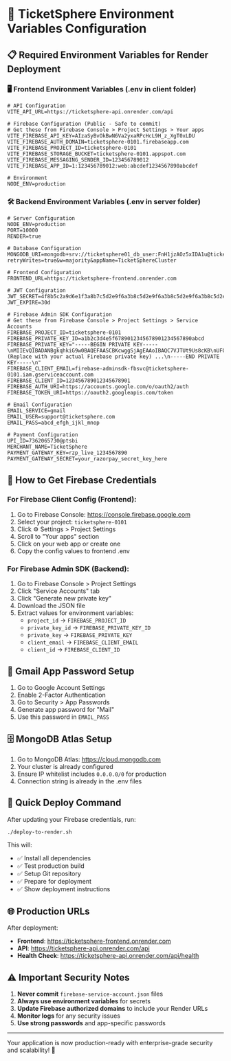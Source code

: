 # 🔐 TicketSphere Environment Variables Configuration

## 📋 Required Environment Variables for Render Deployment

### 🖥️ Frontend Environment Variables (.env in client folder)

```env
# API Configuration
VITE_API_URL=https://ticketsphere-api.onrender.com/api

# Firebase Configuration (Public - Safe to commit)
# Get these from Firebase Console > Project Settings > Your apps
VITE_FIREBASE_API_KEY=AIzaSyBvOkBwN6Va2yxaRPcHcL9H_z_XgT0xLDU
VITE_FIREBASE_AUTH_DOMAIN=ticketsphere-0101.firebaseapp.com
VITE_FIREBASE_PROJECT_ID=ticketsphere-0101
VITE_FIREBASE_STORAGE_BUCKET=ticketsphere-0101.appspot.com
VITE_FIREBASE_MESSAGING_SENDER_ID=123456789012
VITE_FIREBASE_APP_ID=1:123456789012:web:abcdef1234567890abcdef

# Environment
NODE_ENV=production
```

### 🛠️ Backend Environment Variables (.env in server folder)

```env
# Server Configuration
NODE_ENV=production
PORT=10000
RENDER=true

# Database Configuration
MONGODB_URI=mongodb+srv://ticketsphere01_db_user:FnH1jzAOz5xIDA1u@ticketspherecluster.mcxvqml.mongodb.net/ticketsphere?retryWrites=true&w=majority&appName=TicketSphereCluster

# Frontend Configuration
FRONTEND_URL=https://ticketsphere-frontend.onrender.com

# JWT Configuration
JWT_SECRET=4f8b5c2a9d6e1f3a8b7c5d2e9f6a3b8c5d2e9f6a3b8c5d2e9f6a3b8c5d2e9f6a3b
JWT_EXPIRE=30d

# Firebase Admin SDK Configuration
# Get these from Firebase Console > Project Settings > Service Accounts
FIREBASE_PROJECT_ID=ticketsphere-0101
FIREBASE_PRIVATE_KEY_ID=a1b2c3d4e5f6789012345678901234567890abcd
FIREBASE_PRIVATE_KEY="-----BEGIN PRIVATE KEY-----\nMIIEvQIBADANBgkqhkiG9w0BAQEFAASCBKcwggSjAgEAAoIBAQC7VJTUt9Us8cKB\nUFOYcnV1X7o6zr5YGNtbzjUV4x4F8aQ3HnB5DcN7kP9sL2R1WqOm3YtX8eZ4cT\n... (Replace with your actual Firebase private key) ...\n-----END PRIVATE KEY-----\n"
FIREBASE_CLIENT_EMAIL=firebase-adminsdk-fbsvc@ticketsphere-0101.iam.gserviceaccount.com
FIREBASE_CLIENT_ID=123456789012345678901
FIREBASE_AUTH_URI=https://accounts.google.com/o/oauth2/auth
FIREBASE_TOKEN_URI=https://oauth2.googleapis.com/token

# Email Configuration
EMAIL_SERVICE=gmail
EMAIL_USER=support@ticketsphere.com
EMAIL_PASS=abcd_efgh_ijkl_mnop

# Payment Configuration
UPI_ID=7362065730@ptsbi
MERCHANT_NAME=TicketSphere
PAYMENT_GATEWAY_KEY=rzp_live_1234567890
PAYMENT_GATEWAY_SECRET=your_razorpay_secret_key_here
```

## 🔑 How to Get Firebase Credentials

### For Firebase Client Config (Frontend):
1. Go to Firebase Console: https://console.firebase.google.com
2. Select your project: `ticketsphere-0101`
3. Click ⚙️ Settings > Project Settings
4. Scroll to "Your apps" section
5. Click on your web app or create one
6. Copy the config values to frontend .env

### For Firebase Admin SDK (Backend):
1. Go to Firebase Console > Project Settings
2. Click "Service Accounts" tab
3. Click "Generate new private key"
4. Download the JSON file
5. Extract values for environment variables:
   - `project_id` → `FIREBASE_PROJECT_ID`
   - `private_key_id` → `FIREBASE_PRIVATE_KEY_ID`
   - `private_key` → `FIREBASE_PRIVATE_KEY`
   - `client_email` → `FIREBASE_CLIENT_EMAIL`
   - `client_id` → `FIREBASE_CLIENT_ID`

## 📧 Gmail App Password Setup

1. Go to Google Account Settings
2. Enable 2-Factor Authentication
3. Go to Security > App Passwords
4. Generate app password for "Mail"
5. Use this password in `EMAIL_PASS`

## 🗄️ MongoDB Atlas Setup

1. Go to MongoDB Atlas: https://cloud.mongodb.com
2. Your cluster is already configured
3. Ensure IP whitelist includes `0.0.0.0/0` for production
4. Connection string is already in the .env files

## 🚀 Quick Deploy Command

After updating your Firebase credentials, run:

```bash
./deploy-to-render.sh
```

This will:
- ✅ Install all dependencies
- ✅ Test production build
- ✅ Setup Git repository
- ✅ Prepare for deployment
- ✅ Show deployment instructions

## 🌐 Production URLs

After deployment:
- **Frontend**: https://ticketsphere-frontend.onrender.com
- **API**: https://ticketsphere-api.onrender.com/api
- **Health Check**: https://ticketsphere-api.onrender.com/api/health

## ⚠️ Important Security Notes

1. **Never commit** `firebase-service-account.json` files
2. **Always use environment variables** for secrets
3. **Update Firebase authorized domains** to include your Render URLs
4. **Monitor logs** for any security issues
5. **Use strong passwords** and app-specific passwords

---

Your application is now production-ready with enterprise-grade security and scalability! 🎉
